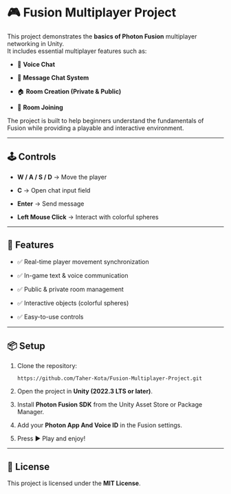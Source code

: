 🎮 Fusion Multiplayer Project
=============================

This project demonstrates the **basics of Photon Fusion** multiplayer networking in Unity.\
It includes essential multiplayer features such as:

-   🎤 **Voice Chat**

-   💬 **Message Chat System**

-   🏠 **Room Creation (Private & Public)**

-   🔑 **Room Joining**

The project is built to help beginners understand the fundamentals of Fusion while providing a playable and interactive environment.

* * * * *

🕹️ Controls
------------

-   **W / A / S / D** → Move the player

-   **C** → Open chat input field

-   **Enter** → Send message

-   **Left Mouse Click** → Interact with colorful spheres

* * * * *

🚀 Features
-----------

-   ✅ Real-time player movement synchronization

-   ✅ In-game text & voice communication

-   ✅ Public & private room management

-   ✅ Interactive objects (colorful spheres)

-   ✅ Easy-to-use controls

* * * * *

📦 Setup
--------

1.  Clone the repository:

    `https://github.com/Taher-Kota/Fusion-Multiplayer-Project.git`

2.  Open the project in **Unity (2022.3 LTS or later)**.

3.  Install **Photon Fusion SDK** from the Unity Asset Store or Package Manager.

4.  Add your **Photon App And Voice ID** in the Fusion settings.

5.  Press ▶️ Play and enjoy!

* * * * *

📜 License
----------

This project is licensed under the **MIT License**.
